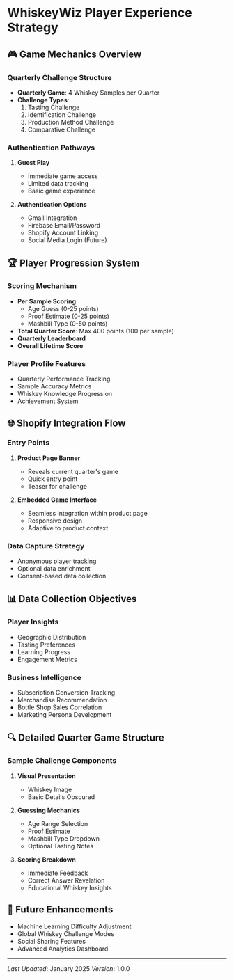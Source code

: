 # WhiskeyWiz Player Experience Strategy

## 🎮 Game Mechanics Overview

### Quarterly Challenge Structure
- **Quarterly Game**: 4 Whiskey Samples per Quarter
- **Challenge Types**:
  1. Tasting Challenge
  2. Identification Challenge
  3. Production Method Challenge
  4. Comparative Challenge

### Authentication Pathways
1. **Guest Play**
   - Immediate game access
   - Limited data tracking
   - Basic game experience

2. **Authentication Options**
   - Gmail Integration
   - Firebase Email/Password
   - Shopify Account Linking
   - Social Media Login (Future)

## 🏆 Player Progression System

### Scoring Mechanism
- **Per Sample Scoring**
  - Age Guess (0-25 points)
  - Proof Estimate (0-25 points)
  - Mashbill Type (0-50 points)
- **Total Quarter Score**: Max 400 points (100 per sample)
- **Quarterly Leaderboard**
- **Overall Lifetime Score**

### Player Profile Features
- Quarterly Performance Tracking
- Sample Accuracy Metrics
- Whiskey Knowledge Progression
- Achievement System

## 🌐 Shopify Integration Flow

### Entry Points
1. **Product Page Banner**
   - Reveals current quarter's game
   - Quick entry point
   - Teaser for challenge

2. **Embedded Game Interface**
   - Seamless integration within product page
   - Responsive design
   - Adaptive to product context

### Data Capture Strategy
- Anonymous player tracking
- Optional data enrichment
- Consent-based data collection

## 📊 Data Collection Objectives

### Player Insights
- Geographic Distribution
- Tasting Preferences
- Learning Progress
- Engagement Metrics

### Business Intelligence
- Subscription Conversion Tracking
- Merchandise Recommendation
- Bottle Shop Sales Correlation
- Marketing Persona Development

## 🔍 Detailed Quarter Game Structure

### Sample Challenge Components
1. **Visual Presentation**
   - Whiskey Image
   - Basic Details Obscured

2. **Guessing Mechanics**
   - Age Range Selection
   - Proof Estimate
   - Mashbill Type Dropdown
   - Optional Tasting Notes

3. **Scoring Breakdown**
   - Immediate Feedback
   - Correct Answer Revelation
   - Educational Whiskey Insights

## 🚀 Future Enhancements
- Machine Learning Difficulty Adjustment
- Global Whiskey Challenge Modes
- Social Sharing Features
- Advanced Analytics Dashboard

---
*Last Updated*: January 2025
*Version*: 1.0.0